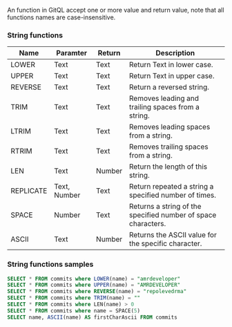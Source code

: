 An function in GitQL accept one or more value and return value,
note that all functions names are case-insensitive.

### String functions
| Name      | Paramter     | Return | Description                                                   |
| --------- | ------------ | ------ | ------------------------------------------------------------- |
| LOWER     | Text         | Text   | Return Text in lower case.                                    |
| UPPER     | Text         | Text   | Return Text in upper case.                                    |
| REVERSE   | Text         | Text   | Return a reversed string.                                     |
| TRIM      | Text         | Text   | Removes leading and trailing spaces from a string.            |
| LTRIM     | Text         | Text   | Removes leading spaces from a string.                         |
| RTRIM     | Text         | Text   | Removes trailing spaces from a string.                        |
| LEN       | Text         | Number | Return the length of this string.                             |
| REPLICATE | Text, Number | Text   | Return repeated a string a specified number of times.         |
| SPACE     | Number       | Text   | Returns a string of the specified number of space characters. |
| ASCII     | Text         | Number | Returns the ASCII value for the specific character.           |

### String functions samples

```sql
SELECT * FROM commits where LOWER(name) = "amrdeveloper"
SELECT * FROM commits where UPPER(name) = "AMRDEVELOPER"
SELECT * FROM commits where REVERSE(name) = "repolevedrma"
SELECT * FROM commits where TRIM(name) = ""
SELECT * FROM commits where LEN(name) > 0
SELECT * FROM commits where name = SPACE(5)
SELECT name, ASCII(name) AS firstCharAscii FROM commits
```